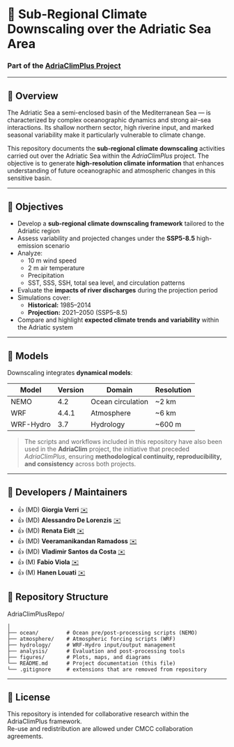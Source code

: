 # 🌊 Sub-Regional Climate Downscaling over the Adriatic Sea Area

### Part of the [AdriaClimPlus Project](https://www.cmcc.it/projects/adriaclimplus)

---

## 📖 Overview
The Adriatic Sea  a semi-enclosed basin of the Mediterranean Sea — is characterized by complex oceanographic dynamics and strong air–sea interactions. Its shallow northern sector, high riverine input, and marked seasonal variability make it particularly vulnerable to climate change.

This repository documents the **sub-regional climate downscaling** activities carried out over the Adriatic Sea within the *AdriaClimPlus* project. The objective is to generate **high-resolution climate information** that enhances understanding of future oceanographic and atmospheric changes in this sensitive basin.

---

## 🎯 Objectives
- Develop a **sub-regional climate downscaling framework** tailored to the Adriatic region  
- Assess variability and projected changes under the **SSP5-8.5** high-emission scenario  
- Analyze:
  - 10 m wind speed  
  - 2 m air temperature  
  - Precipitation  
  - SST, SSS, SSH, total sea level, and circulation patterns  
- Evaluate the **impacts of river discharges** during the projection period
- Simulations cover:
  - **Historical:** 1985–2014  
  - **Projection:** 2021–2050 (SSP5–8.5)
- Compare and highlight **expected climate trends and variability** within the Adriatic system  

---
## 🧩 Models
Downscaling integrates **dynamical models**:

| Model | Version | Domain | Resolution |
|--------|----------|---------|-------------|
| NEMO | 4.2 | Ocean circulation | ~2 km |
| WRF | 4.4.1 | Atmosphere | ~6 km |
| WRF-Hydro | 3.7 | Hydrology | ~600 m |
> The scripts and workflows included in this repository have also been used in the **AdriaClim** project, the initiative that preceded *AdriaClimPlus*, ensuring **methodological continuity, reproducibility, and consistency** across both projects.


---

## 👥 Developers / Maintainers

- 👍 (MD) **Giorgia Verri** [✉️](mailto:giorgia.verri@cmcc.it) 
- 👍 (MD) **Alessandro De Lorenzis** [✉️](mailto:alessandro.delorenzis@cmcc.it) 
- 👍 (MD) **Renata Eidt** [✉️](mailto:renata.eidt@cmcc.it) 
- 👍 (MD) **Veeramanikandan Ramadoss** [✉️](mailto:veeramanikandan.ramadoss@cmcc.it) 
- 👍 (MD) **Vladimir Santos da Costa** [✉️](mailto:vladimir.santosdacosta@cmcc.it)
- 👍 (M) **Fabio Viola** [✉️](mailto:fabio.viola@cmcc.it)  
- 👍 (M) **Hanen Louati** [✉️](mailto:hanen.louati@cmcc.it)
  
## 📁 Repository Structure

AdriaClimPlusRepo/
```
│
├── ocean/         # Ocean pre/post-processing scripts (NEMO)
├── atmosphere/    # Atmospheric forcing scripts (WRF)
├── hydrology/     # WRF-Hydro input/output management
├── analysis/      # Evaluation and post-processing tools
├── figures/       # Plots, maps, and diagrams
└── README.md      # Project documentation (this file)
└── .gitignore     # extensions that are removed from repository 
```

---


## 📜 License
This repository is intended for collaborative research within the AdriaClimPlus framework.  
Re-use and redistribution are allowed under CMCC collaboration agreements.

